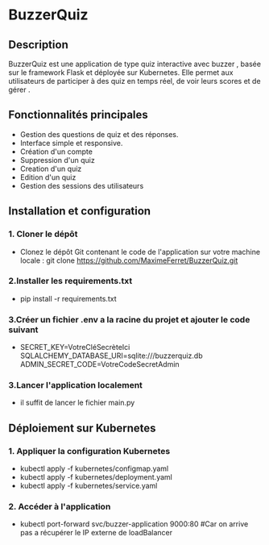 # BuzzerQuiz
## Description
BuzzerQuiz est une application de type quiz interactive avec buzzer , basée sur le framework Flask et déployée sur Kubernetes. Elle permet aux utilisateurs de participer à des quiz en temps réel, de voir leurs scores et de gérer .

## Fonctionnalités principales
- Gestion des questions de quiz et des réponses.
- Interface simple et responsive.
- Création d'un compte 
- Suppression d'un quiz
- Creation d'un quiz 
- Edition d'un quiz 
- Gestion des sessions des utilisateurs 
## Installation et configuration
### 1. Cloner le dépôt
- Clonez le dépôt Git contenant le code de l'application sur votre machine locale :  git clone https://github.com/MaximeFerret/BuzzerQuiz.git
### 2.Installer les requirements.txt
- pip install -r requirements.txt
### 3.Créer un fichier .env a la racine du projet et ajouter le code suivant 
- SECRET_KEY=VotreCléSecrèteIci
  SQLALCHEMY_DATABASE_URI=sqlite:///buzzerquiz.db
  ADMIN_SECRET_CODE=VotreCodeSecretAdmin

### 3.Lancer l'application localement 
- il suffit de lancer le fichier main.py

## Déploiement sur Kubernetes
 ### 1. Appliquer la configuration Kubernetes
- kubectl apply -f kubernetes/configmap.yaml
- kubectl apply -f kubernetes/deployment.yaml
- kubectl apply -f kubernetes/service.yaml
 ### 2. Accéder à l'application
- kubectl port-forward svc/buzzer-application 9000:80 #Car on arrive pas a récupérer le IP externe de loadBalancer



